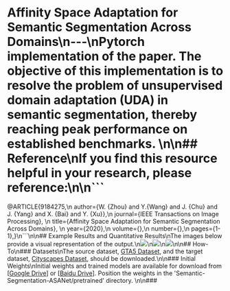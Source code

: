 #  Affinity Space Adaptation for Semantic Segmentation Across Domains\n---\nPytorch implementation of the paper. The objective of this implementation is to resolve the problem of unsupervised domain adaptation (UDA) in semantic segmentation, thereby reaching peak performance on established benchmarks. \n\n## Reference\nIf you find this resource helpful in your research, please reference:\n\n```
@ARTICLE{9184275,\n  author={W. {Zhou} and Y.{Wang} and J. {Chu} and J. {Yang} and X. {Bai} and Y. {Xu}},\n  journal={IEEE Transactions on Image Processing}, \n  title={Affinity Space Adaptation for Semantic Segmentation Across Domains}, \n  year={2020},\n  volume={},\n  number={},\n  pages={1-1},}\n```\n\n## Example Results and Quantitative Results\nThe images below provide a visual representation of the output.\n![](figs/teaser.png)\n![](figs/gta5_rst.png)\n![](figs/syn_rst.png)\n\n## How-To\n### Datasets\nThe source dataset, [GTA5 Dataset](https://download.visinf.tu-darmstadt.de/data/from_games/), and the target dataset, [Cityscapes Dataset](https://www.cityscapes-dataset.com/), should be downloaded.\n\n### Initial Weights\nInitial weights and trained models are available for download from [[Google Drive](https://drive.google.com/drive/folders/1F-kmmV89uJK7-IGzeAox3BSkH014GpdL?usp=sharing)] or [[Baidu Drive](https://pan.baidu.com/s/1NOKDNWVd5-kd2w0rhzwM_w)]. Position the weights in the 'Semantic-Segmentation-ASANet/pretrained' directory. \n\n### 